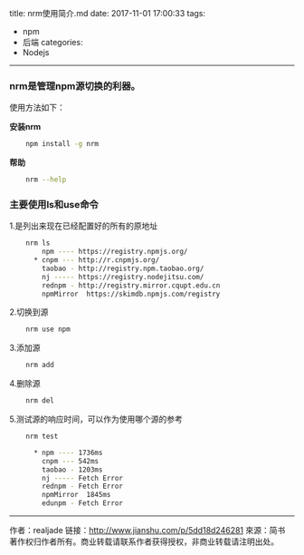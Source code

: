 title: nrm使用简介.md
date: 2017-11-01 17:00:33
tags:
- npm
- 后端
categories:
- Nodejs
---

### nrm是管理npm源切换的利器。
使用方法如下：

**安装nrm**
``` bash
    npm install -g nrm
```

**帮助**
``` bash
    nrm --help
```

### 主要使用ls和use命令

1.是列出来现在已经配置好的所有的原地址
``` bash
    nrm ls
        npm ---- https://registry.npmjs.org/
      * cnpm --- http://r.cnpmjs.org/
        taobao - http://registry.npm.taobao.org/
        nj ----- https://registry.nodejitsu.com/
        rednpm - http://registry.mirror.cqupt.edu.cn
        npmMirror  https://skimdb.npmjs.com/registry
```

2.切换到源
``` bash
    nrm use npm
```

3.添加源
``` bash
    nrm add
```

4.删除源
``` bash
    nrm del
```

5.测试源的响应时间，可以作为使用哪个源的参考
``` bash
    nrm test

      * npm ---- 1736ms
        cnpm --- 542ms
        taobao - 1203ms
        nj ----- Fetch Error
        rednpm - Fetch Error
        npmMirror  1845ms
        edunpm - Fetch Error
```

---
作者：realjade
链接：http://www.jianshu.com/p/5dd18d246281
來源：简书
著作权归作者所有。商业转载请联系作者获得授权，非商业转载请注明出处。